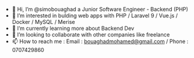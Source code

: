 - 👋 Hi, I’m @simobouaghad a Junior Software Engineer - Backend (PHP)
- 👀 I’m interested in bulding web apps with PHP / Laravel 9 / Vue.js / Docker / MySQL / Merise
- 🌱 I’m currently learning more about Backend Dev
- 💞️ I’m looking to collaborate with other companies like freelance
- 📫 How to reach me : Email : bouaghadmohamed@gmail.com / Phone : 0707429860

<!---
simobouaghad/simobouaghad is a ✨ special ✨ repository because its `README.md` (this file) appears on your GitHub profile.
You can click the Preview link to take a look at your changes.
--->

